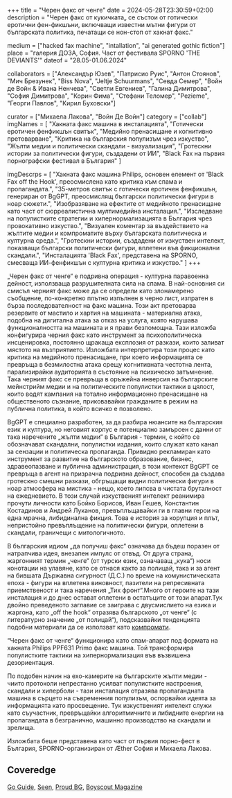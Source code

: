 +++
title = "Черен факс от ченге"
date = 2024-05-28T23:30:59+02:00
description = "Черен факс от кукичката„ се състои от готически еротични фен-фикшъни, включващи известни мътни фигури от българската политика, печатащи се нон-стоп от хакнат факс."

medium = ["hacked fax machine", "intallation", "ai generated gothic fiction"]
place = "галерия ДОЗА, София. Част от фестивала SPORNO 'THE DEVIANTS'"
dateof = "28.05-01.06.2024"

collaborators = ["Александър Юзев", "Патрисио Руис", "Антон Стоянов", "Мич Брезунек", "Biss Nova", "Jeltje Schuurmans", "Севда Семер", "Войн де Войн & Ивана Ненчева", "Светли Евгениев", "Галина Димитрова", "София Димитрова", "Корин Фима", "Стефани Теломер", "Pezieme", "Георги Павлов", "Кирил Буховски"]

curator = ["Михаела Лакова", "Войн Де Войн"]
category = ["collab"]
imgNames = [
    "Хакната факс машина в инсталацията",
    "Готически еротичен фенфикшън свитък",
    "Медийно пренасищане и когнитивно претоварване",
    "Критика на българския популизъм чрез изкуство",
    "Жълти медии и политически скандали - визуализация",
    "Гротескни истории за политически фигури, създадени от ИИ",
    "Black Fax на първия порнографски фестивал в България"
]

imgDescrps = [
    "Хакната факс машина Philips, основен елемент от 'Black Fax off the Hook', преосмислена като критика към спама и пропагандата.",
    "35-метров свитък с готически еротичен фенфикшън, генериран от BgGPT, преосмислящ български политически фигури в ноар сюжети.",
    "Изобразяване на ефектите от медийното пренасищане като част от сюрреалистична мултимедийна инсталация.",
    "Изследване на популистките стратегии и хипернормализацията в България чрез провокативно изкуство.",
    "Визуален коментар за въздействието на жълтите медии и компроматите върху българската политическа и културна среда.",
    "Гротескни истории, създадени от изкуствен интелект, показващи български политически фигури, вплетени във фикционални скандали.",
    "Инсталацията 'Black Fax', представена на SPORNO, смесваща ИИ-фенфикшън с културна критика и изкуство."
]
+++

„Черен факс от ченге“ е подривна операция - културна паравоенна дейност, използваща разрушителната сила на спама. В най-основния си смисъл черният факс може да се определи като злонамерено съобщение, по-конкретно плътно изпълнен в черно лист, изпратен в бърза последователност на факс машина. Този акт претоварва резервите от мастило и хартия на машината - материална атака, подобна на дигитална атака за отказ на услуга, която нарушава функционалността на машината и я прави безпомощна. Тази изложба конфигурира черния факс като инструмент за психополитическа инсценировка, постоянно щракаща експлозия от разкази, които заливат мястото на възприятието. Изложбата интерпретира този процес като критика на медийното пренасищане, при което информацията се превръща в безмилостна атака срещу когнитивната честотна лента, парализирайки аудиторията в състояние на психическо затъмнение. Така черният факс се превръща в оръжейна инверсия на българските мейнстрийм медии и на политическите популистки тактики в цялост, които водят кампания на тотално информационно пренасищане на общественото съзнание, приковавайки гражданите в режим на публична политика, в който всичко е позволено.

BgGPT е специално разработен, за да разбира нюансите на българския език и култура, но неговият корпус е потенциално замърсен с данни от така наречените „жълти медии“ в България - термин, с който се обозначават скандални, популистки издания, които служат като канал за сензации и политическа пропаганда. Привидно рекламиран като инструмент за развитие на българското образование, бизнес, здравеопазване и публична администрация, в този контекст BgGPT се превръща в агент на призрачна подривна дейност, способен да създава гротескно смешни разкази, обгръщащи видни политически фигури в ноар атмосфера на мистика - нещо, което липсва в чистата бруталност на ежедневието. В този случай изкуственият интелект реанимира прочути личности като Бойко Борисов, Иван Гешев, Константин Костадинов и Андрей Луканов, превъплъщавайки ги в главни герои на една мрачна, либидинална фикция. Това е история за корупция и плът, непристойно превъплъщение на политически фигури, оплетени в скандали, граничещи с митологичното.

В българския идиом „да получиш факс“ означава да бъдеш поразен от натрапчива идея, внезапен импулс от отвъд. От друга страна, жаргонният термин „ченге“ (от турски език, означаващ „кука“) носи конотации на улавяне, като се отнася както за полицай, така и за агент на бившата Държавна сигурност (Д.С.) по време на комунистическата епоха - фигури на вплетена виновност, пазители на репресивната приемственост и така наречения „Тих фронт“.Много от героите на тази инсталация и до днес остават оплетени в остатъците от този апарат.Тук двойно преведеното заглавие се заиграва с двусмислието на езика и жаргона, като „off the hook“ отразява българското „от ченге“ (с литературно значение „от полицай“), подсказвайки тенденцията подобни материали да се използват като [компромати](https://en.wikipedia.org/wiki/Kompromat).

“Черен факс от ченге“ функционира като спам-апарат под формата на хакната Philips PPF631 Primo факс машина. Той трансформира популистките тактики на хипернормализация във възвишена дезориентация.

По подобен начин на ехо-камерите на българските жълти медии - чиито протоколи непрестанно усилват популистките настроения, скандали и хиперболи - тази инсталация отразява пропагандната машина в сърцето на съвременния популизъм, оспорвайки идеята за информацията като просвещение. 
Тук изкуственият интелект служи като съучастник, превръщайки алгоритмичните и либидните енергии на пропагандата в безгранично, машинно производство на скандали и зрелища.

Изложбата беше представена като част от първия порно-фест в България, SPORNO-организиран от Æther София и Михаела Лакова.

## Coveredge
[Go Guide](https://goguide.bg/53955-na-sofiya-i-predstoi-parviyat-porno-festival-sporno-sofia-porn-fest/), [Seen](https://seen.bg/article/5-kakvo/2508-sofia-porn-fest-sporno-2024), [Proud BG](https://proud.bg/wae-aether-sofia-obyavyava-parvo-izdanie-na-festivala-sporno/), [Boyscout Magazine](https://boyscoutmag.com/2024/06/sporno-festival-sofia/)